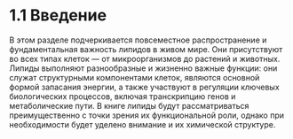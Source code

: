 # 1.1 Введение

В этом разделе подчеркивается повсеместное распространение и фундаментальная важность липидов в живом мире. Они присутствуют во всех типах клеток — от микроорганизмов до растений и животных. Липиды выполняют разнообразные и жизненно важные функции: они служат структурными компонентами клеток, являются основной формой запасания энергии, а также участвуют в регуляции ключевых биологических процессов, включая транскрипцию генов и метаболические пути. В книге липиды будут рассматриваться преимущественно с точки зрения их функциональной роли, однако при необходимости будет уделено внимание и их химической структуре.

